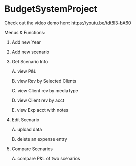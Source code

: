 # BudgetSystemProject

Check out the video demo here: https://youtu.be/tdt8l3-bA60

Menus & Functions:
1. Add new Year	
2. Add new scenario	
3. Get Scenario Info	

	A. view P&L
	
	B. view Rev by Selected Clients
	
	C. view Client rev by media type
	
	D. view Client rev by acct
	
	E. view Exp acct with notes
	
4. Edit Scenario	

	A. upload data
	
	B. delete an expense entry
	
5. Compare Scenarios	

	A. compare P&L of two scenarios

